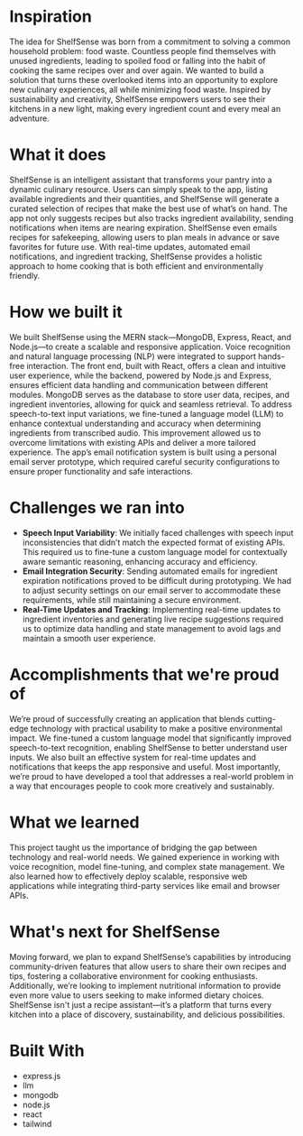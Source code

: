 # Inspiration

The idea for ShelfSense was born from a commitment to solving a common household problem: food waste. Countless people find themselves with unused ingredients, leading to spoiled food or falling into the habit of cooking the same recipes over and over again. We wanted to build a solution that turns these overlooked items into an opportunity to explore new culinary experiences, all while minimizing food waste. Inspired by sustainability and creativity, ShelfSense empowers users to see their kitchens in a new light, making every ingredient count and every meal an adventure.

# What it does
ShelfSense is an intelligent assistant that transforms your pantry into a dynamic culinary resource. Users can simply speak to the app, listing available ingredients and their quantities, and ShelfSense will generate a curated selection of recipes that make the best use of what’s on hand. The app not only suggests recipes but also tracks ingredient availability, sending notifications when items are nearing expiration. ShelfSense even emails recipes for safekeeping, allowing users to plan meals in advance or save favorites for future use. With real-time updates, automated email notifications, and ingredient tracking, ShelfSense provides a holistic approach to home cooking that is both efficient and environmentally friendly.

# How we built it
We built ShelfSense using the MERN stack—MongoDB, Express, React, and Node.js—to create a scalable and responsive application. Voice recognition and natural language processing (NLP) were integrated to support hands-free interaction. The front end, built with React, offers a clean and intuitive user experience, while the backend, powered by Node.js and Express, ensures efficient data handling and communication between different modules. MongoDB serves as the database to store user data, recipes, and ingredient inventories, allowing for quick and seamless retrieval. To address speech-to-text input variations, we fine-tuned a language model (LLM) to enhance contextual understanding and accuracy when determining ingredients from transcribed audio. This improvement allowed us to overcome limitations with existing APIs and deliver a more tailored experience. The app’s email notification system is built using a personal email server prototype, which required careful security configurations to ensure proper functionality and safe interactions.

# Challenges we ran into
- **Speech Input Variability**: We initially faced challenges with speech input inconsistencies that didn’t match the expected format of existing APIs. This required us to fine-tune a custom language model for contextually aware semantic reasoning, enhancing accuracy and efficiency. 
- **Email Integration Security**: Sending automated emails for ingredient expiration notifications proved to be difficult during prototyping. We had to adjust security settings on our email server to accommodate these requirements, while still maintaining a secure environment.
- **Real-Time Updates and Tracking**: Implementing real-time updates to ingredient inventories and generating live recipe suggestions required us to optimize data handling and state management to avoid lags and maintain a smooth user experience.

# Accomplishments that we're proud of
We’re proud of successfully creating an application that blends cutting-edge technology with practical usability to make a positive environmental impact. We fine-tuned a custom language model that significantly improved speech-to-text recognition, enabling ShelfSense to better understand user inputs. We also built an effective system for real-time updates and notifications that keeps the app responsive and useful. Most importantly, we’re proud to have developed a tool that addresses a real-world problem in a way that encourages people to cook more creatively and sustainably.

# What we learned
This project taught us the importance of bridging the gap between technology and real-world needs. We gained experience in working with voice recognition, model fine-tuning, and complex state management. We also learned how to effectively deploy scalable, responsive web applications while integrating third-party services like email and browser APIs.

# What's next for ShelfSense
Moving forward, we plan to expand ShelfSense’s capabilities by introducing community-driven features that allow users to share their own recipes and tips, fostering a collaborative environment for cooking enthusiasts. Additionally, we’re looking to implement nutritional information to provide even more value to users seeking to make informed dietary choices. ShelfSense isn't just a recipe assistant—it’s a platform that turns every kitchen into a place of discovery, sustainability, and delicious possibilities.

# Built With
- express.js
- llm
- mongodb
- node.js
- react
- tailwind
